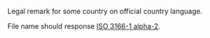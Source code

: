 Legal remark for some country on official country language.

File name should response [ISO 3166-1 alpha-2](https://en.wikipedia.org/wiki/ISO_3166-1_alpha-2).
